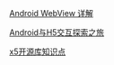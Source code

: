 [Android WebView 详解](https://www.jianshu.com/p/a6f7b391a0b8)

[Android与H5交互探索之旅](https://www.jianshu.com/p/5295cca2873c)

[x5开源库知识点](https://juejin.im/post/5dc0038d5188252d924be64c)
